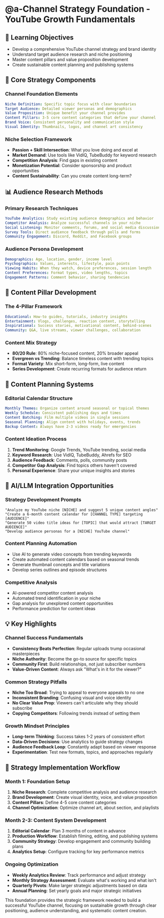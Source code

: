 # @a-Channel Strategy Foundation - YouTube Growth Fundamentals

## 🎯 Learning Objectives
- Develop a comprehensive YouTube channel strategy and brand identity
- Understand target audience research and niche positioning
- Master content pillars and value proposition development
- Create sustainable content planning and publishing systems

## 🔧 Core Strategy Components

### Channel Foundation Elements
```yaml
Niche Definition: Specific topic focus with clear boundaries
Target Audience: Detailed viewer personas and demographics  
Value Proposition: Unique benefit your channel provides
Content Pillars: 3-5 core content categories that define your channel
Brand Voice: Consistent personality and communication style
Visual Identity: Thumbnails, logos, and channel art consistency
```

### Niche Selection Framework
- **Passion + Skill Intersection**: What you love doing and excel at
- **Market Demand**: Use tools like VidIQ, TubeBuddy for keyword research
- **Competition Analysis**: Find gaps in existing content
- **Monetization Potential**: Consider sponsorship and product opportunities
- **Content Sustainability**: Can you create content long-term?

## 📊 Audience Research Methods

### Primary Research Techniques
```yaml
YouTube Analytics: Study existing audience demographics and behavior
Competitor Analysis: Analyze successful channels in your niche
Social Listening: Monitor comments, forums, and social media discussions
Survey Tools: Direct audience feedback through polls and forms
Community Engagement: Discord, Reddit, and Facebook groups
```

### Audience Persona Development
```yaml
Demographics: Age, location, gender, income level
Psychographics: Values, interests, lifestyle, pain points
Viewing Habits: When they watch, device preferences, session length
Content Preferences: Format types, video lengths, topics
Engagement Patterns: Comment behavior, sharing tendencies
```

## 🎨 Content Pillar Development

### The 4-Pillar Framework
```yaml
Educational: How-to guides, tutorials, industry insights
Entertainment: Vlogs, challenges, reaction content, storytelling
Inspirational: Success stories, motivational content, behind-scenes
Community: Q&A, live streams, viewer challenges, collaboration
```

### Content Mix Strategy
- **80/20 Rule**: 80% niche-focused content, 20% broader appeal
- **Evergreen vs Trending**: Balance timeless content with trending topics
- **Format Variety**: Mix short-form, long-form, live content
- **Series Development**: Create recurring formats for audience return

## 📅 Content Planning Systems

### Editorial Calendar Structure
```yaml
Monthly Themes: Organize content around seasonal or topical themes
Weekly Schedule: Consistent publishing days and times
Content Batching: Film multiple videos in single sessions
Seasonal Planning: Align content with holidays, events, trends
Backup Content: Always have 2-3 videos ready for emergencies
```

### Content Ideation Process
1. **Trend Monitoring**: Google Trends, YouTube trending, social media
2. **Keyword Research**: Use VidIQ, TubeBuddy, Ahrefs for SEO
3. **Audience Feedback**: Comments, polls, community posts
4. **Competitor Gap Analysis**: Find topics others haven't covered
5. **Personal Experience**: Share your unique insights and stories

## 🚀 AI/LLM Integration Opportunities

### Strategy Development Prompts
```
"Analyze my YouTube niche [NICHE] and suggest 5 unique content angles"
"Create a 6-month content calendar for [CHANNEL TYPE] targeting [AUDIENCE]"
"Generate 50 video title ideas for [TOPIC] that would attract [TARGET AUDIENCE]"
"Develop audience personas for a [NICHE] YouTube channel"
```

### Content Planning Automation
- Use AI to generate video concepts from trending keywords
- Create automated content calendars based on seasonal trends
- Generate thumbnail concepts and title variations
- Develop series outlines and episode structures

### Competitive Analysis
- AI-powered competitor content analysis
- Automated trend identification in your niche
- Gap analysis for unexplored content opportunities
- Performance prediction for content ideas

## 💡 Key Highlights

### Channel Success Fundamentals
- **Consistency Beats Perfection**: Regular uploads trump occasional masterpieces
- **Niche Authority**: Become the go-to source for specific topics
- **Community First**: Build relationships, not just subscriber numbers
- **Value-Driven Content**: Always ask "What's in it for the viewer?"

### Common Strategy Pitfalls
- **Niche Too Broad**: Trying to appeal to everyone appeals to no one
- **Inconsistent Branding**: Confusing visual and voice identity
- **No Clear Value Prop**: Viewers can't articulate why they should subscribe
- **Copying Competitors**: Following trends instead of setting them

### Growth Mindset Principles
- **Long-term Thinking**: Success takes 1-2 years of consistent effort
- **Data-Driven Decisions**: Use analytics to guide strategy changes
- **Audience Feedback Loop**: Constantly adapt based on viewer response
- **Experimentation**: Test new formats, topics, and approaches regularly

## 🔄 Strategy Implementation Workflow

### Month 1: Foundation Setup
1. **Niche Research**: Complete competitive analysis and audience research
2. **Brand Development**: Create visual identity, voice, and value proposition
3. **Content Pillars**: Define 4-5 core content categories
4. **Channel Optimization**: Optimize channel art, about section, and playlists

### Month 2-3: Content System Development
1. **Editorial Calendar**: Plan 3 months of content in advance
2. **Production Workflow**: Establish filming, editing, and publishing systems
3. **Community Strategy**: Develop engagement and community building plans
4. **Analytics Setup**: Configure tracking for key performance metrics

### Ongoing Optimization
- **Weekly Analytics Review**: Track performance and adjust strategy
- **Monthly Strategy Assessment**: Evaluate what's working and what isn't
- **Quarterly Pivots**: Make larger strategic adjustments based on data
- **Annual Planning**: Set yearly goals and major strategic initiatives

This foundation provides the strategic framework needed to build a successful YouTube channel, focusing on sustainable growth through clear positioning, audience understanding, and systematic content creation.